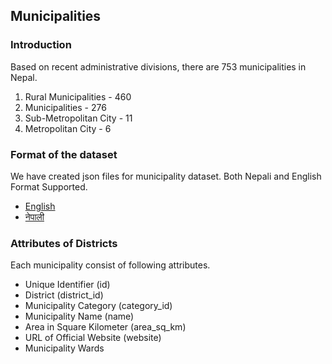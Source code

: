 ## Municipalities

### Introduction

Based on recent administrative divisions, there are 753 municipalities in Nepal.

1. Rural Municipalities - 460
2. Municipalities - 276
3. Sub-Metropolitan City - 11
4. Metropolitan City - 6

### Format of the dataset

We have created json files for municipality dataset. Both Nepali and English Format Supported.

- [English](../../data/municipalities/en.json)
- [नेपाली](../../data/municipalities/np.json)

### Attributes of Districts

Each municipality consist of following attributes.

- Unique Identifier (id)
- District (district_id)
- Municipality Category (category_id)
- Municipality Name (name)
- Area in Square Kilometer (area_sq_km)
- URL of Official Website (website)
- Municipality Wards